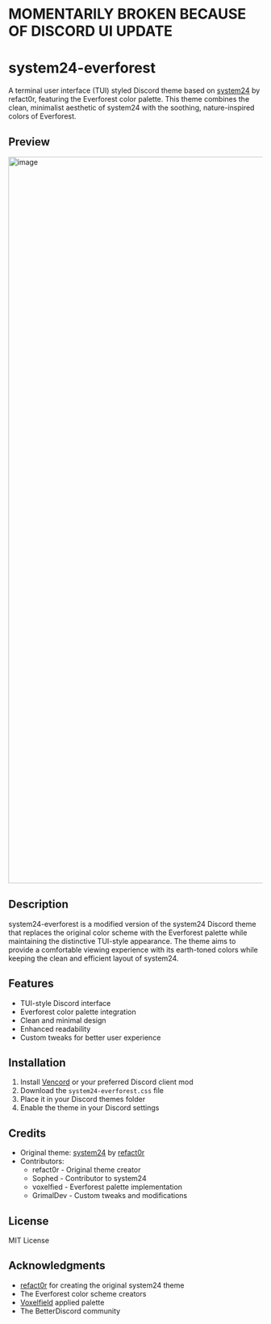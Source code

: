 # MOMENTARILY BROKEN BECAUSE OF DISCORD UI UPDATE

# system24-everforest

A terminal user interface (TUI) styled Discord theme based on [system24](https://github.com/refact0r/system24) by refact0r, featuring the Everforest color palette. This theme combines the clean, minimalist aesthetic of system24 with the soothing, nature-inspired colors of Everforest.

## Preview

<img width="1440" alt="image" src="https://github.com/user-attachments/assets/de7552a8-4963-4509-b709-aa41286d922f" />

## Description

system24-everforest is a modified version of the system24 Discord theme that replaces the original color scheme with the Everforest palette while maintaining the distinctive TUI-style appearance. The theme aims to provide a comfortable viewing experience with its earth-toned colors while keeping the clean and efficient layout of system24.

## Features

- TUI-style Discord interface
- Everforest color palette integration
- Clean and minimal design
- Enhanced readability
- Custom tweaks for better user experience

## Installation

1. Install [Vencord](https://vencord.dev/) or your preferred Discord client mod
2. Download the `system24-everforest.css` file
3. Place it in your Discord themes folder
4. Enable the theme in your Discord settings

## Credits

- Original theme: [system24](https://github.com/refact0r/system24) by [refact0r](https://www.refact0r.dev)
- Contributors:
  - refact0r - Original theme creator
  - Sophed - Contributor to system24
  - voxelfied - Everforest palette implementation
  - GrimalDev - Custom tweaks and modifications

## License

MIT License

## Acknowledgments

- [refact0r](https://www.refact0r.dev) for creating the original system24 theme
- The Everforest color scheme creators
- [Voxelfield](https://github.com/voxelfied/system24) applied palette
- The BetterDiscord community

